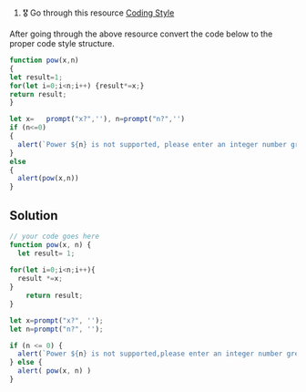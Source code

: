 1. 🎖 Go through this resource [Coding Style](http://javascript.info/coding-style)

After going through the above resource convert the code below to the proper code style structure.
```js
function pow(x,n)
{
let result=1;
for(let i=0;i<n;i++) {result*=x;}
return result;
}

let x=   prompt("x?",''), n=prompt("n?",'')
if (n<=0)
{
  alert(`Power ${n} is not supported, please enter an integer number greater than zero`);
}
else
{
  alert(pow(x,n))
}
```

## Solution
```js
// your code goes here
function pow(x, n) {
  let result= 1;
 
for(let i=0;i<n;i++){
  result *=x;
}
	return result;
}

let x=prompt("x?", ''); 
let n=prompt("n?", '');

if (n <= 0) {
  alert(`Power ${n} is not supported,please enter an integer number greater than zero`);
} else {
  alert( pow(x, n) )
}
```